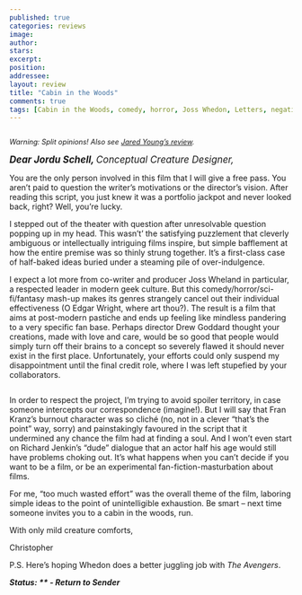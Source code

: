 ```yaml
---
published: true
categories: reviews
image:
author: 
stars: 
excerpt: 
position: 
addressee: 
layout: review
title: "Cabin in the Woods"
comments: true
tags: [Cabin in the Woods, comedy, horror, Joss Whedon, Letters, negative, Review 2]
---
```

<div><p><span class="full-image-block ssNonEditable"><img src="http://static.squarespace.com/static/5005f6bcc4aa41161b33e89e/5329cf1fe4b07c068ebf74de/5329cf1fe4b07c068ebf7537/1336617633673/cabin.jpg" alt="" /></span></p>
<p><em style="font-size:90%;">Warning: Split opinions! Also see <a href="/letters/2012/4/13/cabin-in-the-woods.html">Jared Young&#8217;s review</a>.</em></p>
<p><span style="font-size:120%;"><em><strong>Dear Jordu Schell, </strong>Conceptual Creature Designer,</em></span></p>
<p>You are the only person involved in this film that I will give a free pass. You aren&rsquo;t paid to question the writer&rsquo;s motivations or the director&#8217;s vision. After reading this script, you just knew it was a portfolio jackpot and never looked back, right? Well, you&rsquo;re lucky.</p>
<p>I stepped out of the theater with question after unresolvable question popping up in my head. This wasn&rsquo;t&rsquo; the satisfying puzzlement that cleverly ambiguous or intellectually intriguing films inspire, but simple bafflement at how the entire premise was so thinly strung together. It&rsquo;s a first-class case of half-baked ideas buried under a steaming pile of over-indulgence.</p>
<p>I expect a lot more from co-writer and producer Joss Wheland in particular, a respected leader in modern geek culture. But this comedy/horror/sci-fi/fantasy mash-up makes its genres strangely cancel out their individual effectiveness (O Edgar Wright, where art thou?). The result is a film that aims at post-modern pastiche and ends up feeling like mindless pandering to a very specific fan base. Perhaps director Drew Goddard thought your creations, made with love and care, would be so good that people would simply turn off their brains to a concept so severely flawed it should never exist in the first place. Unfortunately, your efforts could only suspend my disappointment until the final credit role, where I was left stupefied by your collaborators.</p>
<p><span class="full-image-block ssNonEditable"><span><img src="http://static.squarespace.com/static/5005f6bcc4aa41161b33e89e/5329cf1fe4b07c068ebf74de/5329cf20e4b07c068ebf7d4a/1336797714527/cabininthewoods-3.jpg" alt="" /></span></span></p>
<p>In order to respect the project, I&rsquo;m trying to avoid spoiler territory, in case someone intercepts our correspondence (imagine!). But I will say that Fran Kranz&rsquo;s burnout character was so clich&eacute; (no, not in a clever &ldquo;that&rsquo;s the point&rdquo; way, sorry) and painstakingly favoured in the script that it undermined any chance the film had at finding a soul. And I won&rsquo;t even start on Richard Jenkin&rsquo;s &ldquo;dude&rdquo; dialogue that an actor half his age would still have problems choking out. It&rsquo;s what happens when you can&rsquo;t decide if you want to be a film, or be an experimental fan-fiction-masturbation about films.</p>
<p>For me, &ldquo;too much wasted effort&rdquo; was the overall theme of the film, laboring simple ideas to the point of unintelligible exhaustion. Be smart &ndash; next time someone invites you to a cabin in the woods, run.</p>
<p>With only mild creature comforts,</p>
<p>Christopher</p>
<p>P.S. Here&rsquo;s hoping Whedon does a better juggling job with <em>The Avengers</em>.</p>
<p><strong><em>Status: ** - Return to Sender</em></strong></p></div>
